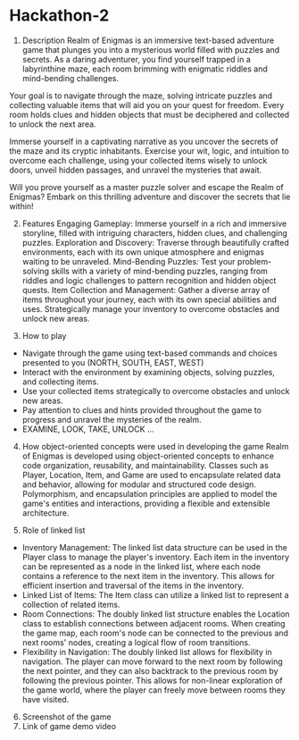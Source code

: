 # Hackathon-2
1. Description
Realm of Enigmas is an immersive text-based adventure game that plunges you into a mysterious world filled with puzzles and secrets. As a daring adventurer, you find yourself trapped in a labyrinthine maze, each room brimming with enigmatic riddles and mind-bending challenges.

Your goal is to navigate through the maze, solving intricate puzzles and collecting valuable items that will aid you on your quest for freedom. Every room holds clues and hidden objects that must be deciphered and collected to unlock the next area.

Immerse yourself in a captivating narrative as you uncover the secrets of the maze and its cryptic inhabitants. Exercise your wit, logic, and intuition to overcome each challenge, using your collected items wisely to unlock doors, unveil hidden passages, and unravel the mysteries that await.

Will you prove yourself as a master puzzle solver and escape the Realm of Enigmas? Embark on this thrilling adventure and discover the secrets that lie within!

2. Features
Engaging Gameplay: Immerse yourself in a rich and immersive storyline, filled with intriguing characters, hidden clues, and challenging puzzles.
Exploration and Discovery: Traverse through beautifully crafted environments, each with its own unique atmosphere and enigmas waiting to be unraveled.
Mind-Bending Puzzles: Test your problem-solving skills with a variety of mind-bending puzzles, ranging from riddles and logic challenges to pattern recognition and hidden object quests.
Item Collection and Management: Gather a diverse array of items throughout your journey, each with its own special abilities and uses. Strategically manage your inventory to overcome obstacles and unlock new areas.

3. How to play
- Navigate through the game using text-based commands and choices presented to you (NORTH, SOUTH, EAST, WEST)
- Interact with the environment by examining objects, solving puzzles, and collecting items.
- Use your collected items strategically to overcome obstacles and unlock new areas.
- Pay attention to clues and hints provided throughout the game to progress and unravel the mysteries of the realm.
- EXAMINE, LOOK, TAKE, UNLOCK ... 

4. How object-oriented concepts were used in developing the game
Realm of Enigmas is developed using object-oriented concepts to enhance code organization, reusability, and maintainability. Classes such as Player, Location, Item, and Game are used to encapsulate related data and behavior, allowing for modular and structured code design. Polymorphism, and encapsulation principles are applied to model the game's entities and interactions, providing a flexible and extensible architecture.

5. Role of linked list
- Inventory Management: The linked list data structure can be used in the Player class to manage the player's inventory. Each item in the inventory can be represented as a node in the linked list, where each node contains a reference to the next item in the inventory. This allows for efficient insertion and traversal of the items in the inventory.
- Linked List of Items: The Item class can utilize a linked list to represent a collection of related items.
- Room Connections: The doubly linked list structure enables the Location class to establish connections between adjacent rooms. When creating the game map, each room's node can be connected to the previous and next rooms' nodes, creating a logical flow of room transitions.
- Flexibility in Navigation: The doubly linked list allows for flexibility in navigation. The player can move forward to the next room by following the next pointer, and they can also backtrack to the previous room by following the previous pointer. This allows for non-linear exploration of the game world, where the player can freely move between rooms they have visited.

6. Screenshot of the game
7. Link of game demo video
